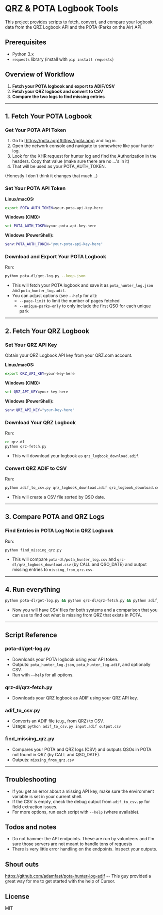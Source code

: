 # QRZ & POTA Logbook Tools

This project provides scripts to fetch, convert, and compare your logbook data from the QRZ Logbook API and the POTA (Parks on the Air) API.

## Prerequisites
- Python 3.x
- `requests` library (install with `pip install requests`)

## Overview of Workflow
1. **Fetch your POTA logbook and export to ADIF/CSV**
2. **Fetch your QRZ logbook and convert to CSV**
3. **Compare the two logs to find missing entries**

---

## 1. Fetch Your POTA Logbook

### Get Your POTA API Token
1. Go to [https://pota.app](https://pota.app) and log in.
2. Open the network console and navigate to somewhere like your hunter log.
3. Look for the XHR request for hunter log and find the Authorization in the headers. Copy that value (make sure there are no ...'s in it)
4. That will be used as your POTA_AUTH_TOKEN.

(Honestly I don't think it changes that much...)

### Set Your POTA API Token
**Linux/macOS:**
```bash
export POTA_AUTH_TOKEN=your-pota-api-key-here
```
**Windows (CMD):**
```cmd
set POTA_AUTH_TOKEN=your-pota-api-key-here
```
**Windows (PowerShell):**
```powershell
$env:POTA_AUTH_TOKEN="your-pota-api-key-here"
```

### Download and Export Your POTA Logbook
Run:
```bash
python pota-dl/get-log.py --keep-json
```
- This will fetch your POTA logbook and save it as `pota_hunter_log.json` and `pota_hunter_log.adif`.
- You can adjust options (see `--help` for all):
  - `--page-limit` to limit the number of pages fetched
  - `--unique-parks-only` to only include the first QSO for each unique park

---

## 2. Fetch Your QRZ Logbook

### Set Your QRZ API Key
Obtain your QRZ Logbook API key from your QRZ.com account.

**Linux/macOS:**
```bash
export QRZ_API_KEY=your-key-here
```
**Windows (CMD):**
```cmd
set QRZ_API_KEY=your-key-here
```
**Windows (PowerShell):**
```powershell
$env:QRZ_API_KEY="your-key-here"
```

### Download Your QRZ Logbook
Run:
```bash
cd qrz-dl
python qrz-fetch.py
```
- This will download your logbook as `qrz_logbook_download.adif`.

### Convert QRZ ADIF to CSV
Run:
```bash
python adif_to_csv.py qrz_logbook_download.adif qrz_logbook_download.csv
```
- This will create a CSV file sorted by QSO date.

---

## 3. Compare POTA and QRZ Logs

### Find Entries in POTA Log Not in QRZ Logbook
Run:
```bash
python find_missing_qrz.py
```
- This will compare `pota-dl/pota_hunter_log.csv` and `qrz-dl/qrz_logbook_download.csv` (by CALL and QSO_DATE) and output missing entries to `missing_from_qrz.csv`.

---

## 4. Run everything
```bash
python pota-dl/get-log.py && python qrz-dl/qrz-fetch.py && python adif_to_csv.py pota-dl/pota_hunter_log.adif pota-dl/pota_hunter_log.csv && adif_to_csv.py qrz-dl/qrz_logbook_download.adif qrz-dl/qrz_logbook_download.csv && python find_missing_qrz.csv
```
- Now you will have CSV files for both systems and a comparison that you can use to find out what is missing from QRZ that exists in POTA. 

---

## Script Reference

### pota-dl/get-log.py
- Downloads your POTA logbook using your API token.
- Outputs: `pota_hunter_log.json`, `pota_hunter_log.adif`, and optionally CSV.
- Run with `--help` for all options.

### qrz-dl/qrz-fetch.py
- Downloads your QRZ logbook as ADIF using your QRZ API key.

### adif_to_csv.py
- Converts an ADIF file (e.g., from QRZ) to CSV.
- Usage: `python adif_to_csv.py input.adif output.csv`

### find_missing_qrz.py
- Compares your POTA and QRZ logs (CSV) and outputs QSOs in POTA not found in QRZ (by CALL and QSO_DATE).
- Outputs: `missing_from_qrz.csv`

---

## Troubleshooting
- If you get an error about a missing API key, make sure the environment variable is set in your current shell.
- If the CSV is empty, check the debug output from `adif_to_csv.py` for field extraction issues.
- For more options, run each script with `--help` (where available).

## Todos and notes
- Do not hammer the API endpoints. These are run by volunteers and I'm sure those servers are not meant to handle tons of requests
- There is very little error handling on the endpoints. Inspect your outputs.

## Shout outs
https://github.com/adamfast/pota-hunter-log-adif -- This guy provided a great way for me to get started with the help of Cursor.

## License
MIT 
